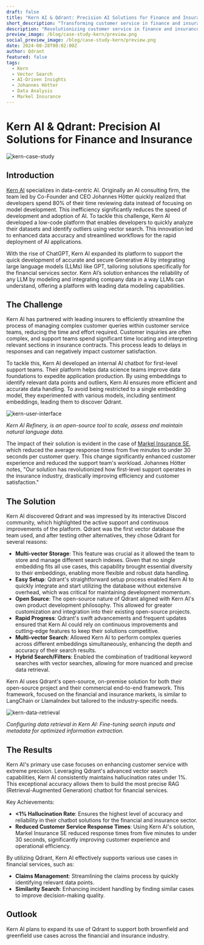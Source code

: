```yaml
---
draft: false
title: "Kern AI & Qdrant: Precision AI Solutions for Finance and Insurance"
short_description: "Transforming customer service in finance and insurance with vector search-based retrieval.</p>"
description: "Revolutionizing customer service in finance and insurance by leveraging vector search for faster responses and improved operational efficiency."
preview_image: /blog/case-study-kern/preview.png
social_preview_image: /blog/case-study-kern/preview.png
date: 2024-08-28T00:02:00Z
author: Qdrant
featured: false
tags:
  - Kern
  - Vector Search
  - AI-Driven Insights
  - Johannes Hötter 
  - Data Analysis
  - Markel Insurance
---
```


# Kern AI & Qdrant: Precision AI Solutions for Finance and Insurance

![kern-case-study](/blog/case-study-kern/kern-case-study.png)

## Introduction

[Kern AI](https://kern.ai/) specializes in data-centric AI. Originally an AI consulting firm, the team led by Co-Founder and CEO Johannes Hötter quickly realized that developers spend 80% of their time reviewing data instead of focusing on model development. This inefficiency significantly reduces the speed of development and adoption of AI. To tackle this challenge, Kern AI developed a low-code platform that enables developers to quickly analyze their datasets and identify outliers using vector search. This innovation led to enhanced data accuracy and streamlined workflows for the rapid deployment of AI applications.

With the rise of ChatGPT, Kern AI expanded its platform to support the quick development of accurate and secure Generative AI by integrating large language models (LLMs) like GPT, tailoring solutions specifically for the financial services sector. Kern AI’s solution enhances the reliability of any LLM by modeling and integrating company data in a way LLMs can understand, offering a platform with leading data modeling capabilities.

## The Challenge

Kern AI has partnered with leading insurers to efficiently streamline the process of managing complex customer queries within customer service teams, reducing the time and effort required. Customer inquiries are often complex, and support teams spend significant time locating and interpreting relevant sections in insurance contracts. This process leads to delays in responses and can negatively impact customer satisfaction.

To tackle this, Kern AI developed an internal AI chatbot for first-level support teams. Their platform helps data science teams improve data foundations to expedite application production. By using embeddings to identify relevant data points and outliers, Kern AI ensures more efficient and accurate data handling. To avoid being restricted to a single embedding model, they experimented with various models, including sentiment embeddings, leading them to discover Qdrant.

![kern-user-interface](/blog/case-study-kern/kern-user-interface.png)

*Kern AI Refinery, is an open-source tool to scale, assess and maintain natural language data.*

The impact of their solution is evident in the case of [Markel Insurance SE](https://www.markel.com/), which reduced the average response times from five minutes to under 30 seconds per customer query. This change significantly enhanced customer experience and reduced the support team's workload. Johannes Hötter notes, "Our solution has revolutionized how first-level support operates in the insurance industry, drastically improving efficiency and customer satisfaction."

## The Solution

Kern AI discovered Qdrant and was impressed by its interactive Discord community, which highlighted the active support and continuous improvements of the platform. Qdrant was the first vector database the team used, and after testing other alternatives, they chose Qdrant for several reasons:

- **Multi-vector Storage**: This feature was crucial as it allowed the team to store and manage different search indexes. Given that no single embedding fits all use cases, this capability brought essential diversity to their embeddings, enabling more flexible and robust data handling.
- **Easy Setup**: Qdrant's straightforward setup process enabled Kern AI to quickly integrate and start utilizing the database without extensive overhead, which was critical for maintaining development momentum.
- **Open Source**: The open-source nature of Qdrant aligned with Kern AI's own product development philosophy. This allowed for greater customization and integration into their existing open-source projects.
- **Rapid Progress**: Qdrant's swift advancements and frequent updates ensured that Kern AI could rely on continuous improvements and cutting-edge features to keep their solutions competitive.
- **Multi-vector Search**: Allowed Kern AI to perform complex queries across different embeddings simultaneously, enhancing the depth and accuracy of their search results.
- **Hybrid Search/Filters**: Enabled the combination of traditional keyword searches with vector searches, allowing for more nuanced and precise data retrieval.

Kern AI uses Qdrant's open-source, on-premise solution for both their open-source project and their commercial end-to-end framework. This framework, focused on the financial and insurance markets, is similar to LangChain or LlamaIndex but tailored to the industry-specific needs.

![kern-data-retrieval](/blog/case-study-kern/kern-data-retrieval.png)

*Configuring data retrieval in Kern AI: Fine-tuning search inputs and metadata for optimized information extraction.*

## The Results

Kern AI's primary use case focuses on enhancing customer service with extreme precision. Leveraging Qdrant's advanced vector search capabilities, Kern AI consistently maintains hallucination rates under 1%. This exceptional accuracy allows them to build the most precise RAG (Retrieval-Augmented Generation) chatbot for financial services.

Key Achievements:

- **<1% Hallucination Rate**: Ensures the highest level of accuracy and reliability in their chatbot solutions for the financial and insurance sector.
- **Reduced Customer Service Response Times**: Using Kern AI's solution, Markel Insurance SE reduced response times from five minutes to under 30 seconds, significantly improving customer experience and operational efficiency.

By utilizing Qdrant, Kern AI effectively supports various use cases in financial services, such as:

- **Claims Management**: Streamlining the claims process by quickly identifying relevant data points.
- **Similarity Search**: Enhancing incident handling by finding similar cases to improve decision-making quality.

## Outlook

Kern AI plans to expand its use of Qdrant to support both brownfield and greenfield use cases across the financial and insurance industry.